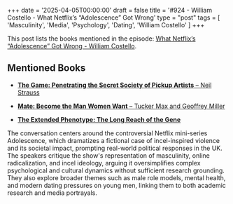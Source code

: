+++
date = '2025-04-05T00:00:00'
draft = false
title = '#924 - William Costello - What Netflix’s “Adolescence” Got Wrong'
type = "post"
tags = [
  'Masculinity',
  'Media',
  'Psychology',
  'Dating',
  'William Costello'
]
+++

This post lists the books mentioned in the episode: [What Netflix’s “Adolescence” Got Wrong - William Costello](https://www.youtube.com/watch?v=NeL_jc1T_KI).

## Mentioned Books
- [**The Game: Penetrating the Secret Society of Pickup Artists** – Neil Strauss](https://www.amazon.com/Game-Penetrating-Secret-Society-Pickup/dp/0060554738)

- [**Mate: Become the Man Women Want** – Tucker Max and Geoffrey Miller](https://www.amazon.com/Mate-Become-Man-Women-Want/dp/0316375365)

- [**The Extended Phenotype: The Long Reach of the Gene**](https://amzn.to/4j6Zs7R)
  

The conversation centers around the controversial Netflix mini-series Adolescence, which dramatizes a fictional case of incel-inspired violence and its societal impact, prompting real-world political responses in the UK. The speakers critique the show's representation of masculinity, online radicalization, and incel ideology, arguing it oversimplifies complex psychological and cultural dynamics without sufficient research grounding. They also explore broader themes such as male role models, mental health, and modern dating pressures on young men, linking them to both academic research and media portrayals.
